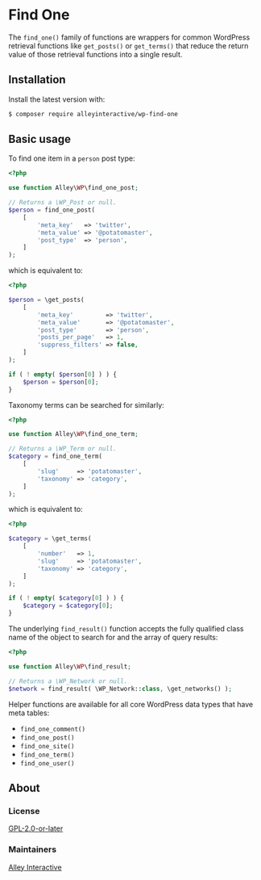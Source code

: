 # Find One

The `find_one()` family of functions are wrappers for common WordPress retrieval functions like `get_posts()` or `get_terms()` that reduce the return value of those retrieval functions into a single result.

## Installation

Install the latest version with:

```bash
$ composer require alleyinteractive/wp-find-one
```

## Basic usage

To find one item in a `person` post type:

```php
<?php

use function Alley\WP\find_one_post;

// Returns a \WP_Post or null.
$person = find_one_post(
    [
        'meta_key'   => 'twitter',
        'meta_value' => '@potatomaster',
        'post_type'  => 'person',
    ]
);
```

which is equivalent to:

```php
<?php

$person = \get_posts(
    [
        'meta_key'         => 'twitter',
        'meta_value'       => '@potatomaster',
        'post_type'        => 'person',
        'posts_per_page'   => 1,
        'suppress_filters' => false,
    ]
);

if ( ! empty( $person[0] ) ) {
	$person = $person[0];
}
```

Taxonomy terms can be searched for similarly:

```php
<?php

use function Alley\WP\find_one_term;

// Returns a \WP_Term or null.
$category = find_one_term(
    [
        'slug'     => 'potatomaster',
        'taxonomy' => 'category',
    ]
);
```

which is equivalent to:

```php
<?php

$category = \get_terms(
    [
        'number'   => 1,
        'slug'     => 'potatomaster',
        'taxonomy' => 'category',
    ]
);

if ( ! empty( $category[0] ) ) {
	$category = $category[0];
}
```

The underlying `find_result()` function accepts the fully qualified class name of the object to search for and the array of query results:

```php
<?php

use function Alley\WP\find_result;

// Returns a \WP_Network or null.
$network = find_result( \WP_Network::class, \get_networks() );
```

Helper functions are available for all core WordPress data types that have meta tables:

* `find_one_comment()`
* `find_one_post()`
* `find_one_site()`
* `find_one_term()`
* `find_one_user()`

## About

### License

[GPL-2.0-or-later](https://github.com/alleyinteractive/wp-find-one/blob/main/LICENSE)

### Maintainers

[Alley Interactive](https://github.com/alleyinteractive)

